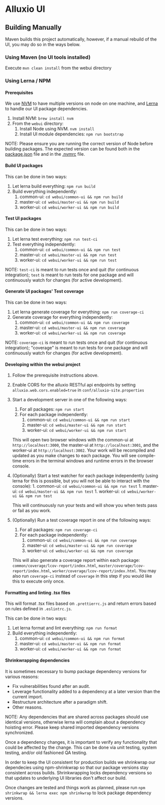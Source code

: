 # Alluxio UI

## Building Manually

Maven builds this project automatically, however, if a manual rebuild of the UI, you may do so in the ways below.

### Using Maven (no UI tools installed)

Execute `mvn clean install` from the webui directory

### Using Lerna / NPM

#### Prerequisites

We use [NVM](https://github.com/creationix/nvm) to have multiple versions on node on one machine, and [Lerna](https://github.com/lerna/lerna) to handle our UI package dependencies.

1. Install NVM: `brew install nvm`
1. From the `webui` directory:
    1. Install Node using NVM. `nvm install`
    1. Install UI module dependencies: `npm run bootstrap`

NOTE: Please ensure you are running the correct version of Node before building packages. The expected version can be found both in the [package.json](package.json) file and in the [.nvmrc](.nvmrc) file.

#### Build UI packages

This can be done in two ways:

1. Let lerna build everything: `npm run build`
1. Build everything independently:
    1. common-ui: `cd webui/common-ui && npm run build`
    1. master-ui: `cd webui/master-ui && npm run build`
    1. worker-ui: `cd webui/worker-ui && npm run build`

#### Test UI packages

This can be done in two ways:

1. Let lerna test everything: `npm run test-ci`
1. Test everything independently:
    1. common-ui: `cd webui/common-ui && npm run test`
    1. master-ui: `cd webui/master-ui && npm run test`
    1. worker-ui: `cd webui/worker-ui && npm run test`

NOTE: `test-ci` is meant to run tests once and quit (for continuous integration); `test` is meant to run tests for one package and will continuously watch for changes (for active development).

#### Generate UI packages' Test coverage

This can be done in two ways:

1. Let lerna generate coverage for everything: `npm run coverage-ci`
1. Generate coverage for everything independently:
    1. common-ui: `cd webui/common-ui && npm run coverage`
    1. master-ui: `cd webui/master-ui && npm run coverage`
    1. worker-ui: `cd webui/worker-ui && npm run coverage`

NOTE: `coverage-ci` is meant to run tests once and quit (for continuous integration); "coverage" is meant to run tests for one package and will continuously watch for changes (for active development).

#### Developing within the webui project

1. Follow the prerequisite instructions above.
1. Enable CORS for the alluxio RESTful api endpoints by setting `alluxio.web.cors.enabled=true` in `conf/alluxio-site.properties`
1. Start a development server in one of the following ways:
    1. For all packages: `npm run start`
    1. For each package independently:
        1. common-ui: `cd webui/common-ui && npm run start`
        1. master-ui: `cd webui/master-ui && npm run start`
        1. worker-ui: `cd webui/worker-ui && npm run start`

    This will open two browser windows with the common-ui at `http://localhost:3000`, the master-ui at `http://localhost:3001`, and the worker-ui at `http://localhost:3002`. Your work will be recompiled and updated as you make changes to each package. You will see compile-time errors in the terminal windows and runtime errors in the browser console.

1. (Optionally) Start a test watcher for each package independently (using lerna for this is possible, but you will not be able to interact with the console):
        1. common-ui: `cd webui/common-ui && npm run test`
        1. master-ui: `cd webui/master-ui && npm run test`
        1. worker-ui: `cd webui/worker-ui && npm run test`

    This will continuously run your tests and will show you when tests pass or fail as you work.

1. (Optionally) Run a test coverage report in one of the following ways:
    1. For all packages: `npm run coverage-ci`
    1. For each package independently:
        1. common-ui: `cd webui/common-ui && npm run coverage`
        1. master-ui: `cd webui/master-ui && npm run coverage`
        1. worker-ui: `cd webui/worker-ui && npm run coverage`

    This will also generate a coverage report within each package: `common/coverage/lcov-report/index.html`, `master/coverage/lcov-report/index.html`, `worker/coverage/lcov-report/index.html`. You may also run `coverage-ci` instead of `coverage` in this step if you would like this to execute only once.

#### Formatting and linting .tsx files

This will format .tsx files based on `.prettierrc.js` and return errors based on rules defined in `.eslintrc.js`.

This can be done in two ways:

1. Let lerna format and lint everything: `npm run format`
1. Build everything independently:
    1. common-ui: `cd webui/common-ui && npm run format`
    1. master-ui: `cd webui/master-ui && npm run format`
    1. worker-ui: `cd webui/worker-ui && npm run format`

#### Shrinkwrapping dependencies

It is sometimes necessary to bump package dependency versions for various reasons:

- Fix vulnerabilities found after an audit.
- Leverage functionality added to a dependency at a later version than the current import.
- Restructure architecture after a paradigm shift.
- Other reasons.

NOTE: Any dependencies that are shared across packages should use identical versions, otherwise lerna will complain about a dependency hoisting error. Please keep shared imported dependency versions synchronized.

Once a dependency changes, it is important to verify any functionality that could be affected by the change. This can be done via unit testing, system testing, and/or old fashioned QA testing.

In order to keep the UI consistent for production builds we shrinkwrap our dependecies using npm-shrinkwrap so that our package versions stay consistent across builds. Shrinkwrapping locks dependency versions so that updates to underlying UI libraries don't affect our build.

Once changes are tested and things work as planned, please run `npm shrinkwrap && lerna exec npm shrinkwrap` to lock package dependency versions.

